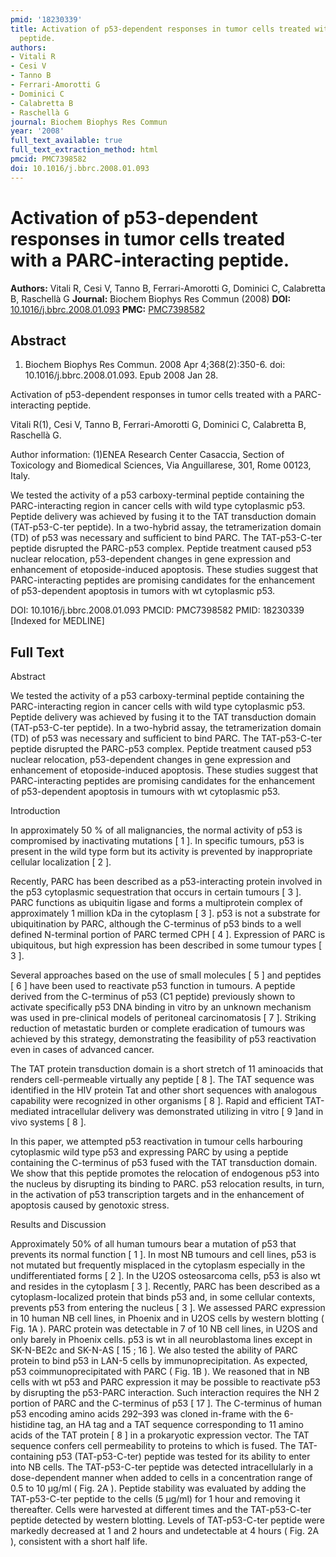 ```yaml
---
pmid: '18230339'
title: Activation of p53-dependent responses in tumor cells treated with a PARC-interacting
  peptide.
authors:
- Vitali R
- Cesi V
- Tanno B
- Ferrari-Amorotti G
- Dominici C
- Calabretta B
- Raschellà G
journal: Biochem Biophys Res Commun
year: '2008'
full_text_available: true
full_text_extraction_method: html
pmcid: PMC7398582
doi: 10.1016/j.bbrc.2008.01.093
---
```


# Activation of p53-dependent responses in tumor cells treated with a PARC-interacting peptide.
**Authors:** Vitali R, Cesi V, Tanno B, Ferrari-Amorotti G, Dominici C, Calabretta B, Raschellà G
**Journal:** Biochem Biophys Res Commun (2008)
**DOI:** [10.1016/j.bbrc.2008.01.093](https://doi.org/10.1016/j.bbrc.2008.01.093)
**PMC:** [PMC7398582](https://www.ncbi.nlm.nih.gov/pmc/articles/PMC7398582/)

## Abstract

1. Biochem Biophys Res Commun. 2008 Apr 4;368(2):350-6. doi: 
10.1016/j.bbrc.2008.01.093. Epub 2008 Jan 28.

Activation of p53-dependent responses in tumor cells treated with a 
PARC-interacting peptide.

Vitali R(1), Cesi V, Tanno B, Ferrari-Amorotti G, Dominici C, Calabretta B, 
Raschellà G.

Author information:
(1)ENEA Research Center Casaccia, Section of Toxicology and Biomedical Sciences, 
Via Anguillarese, 301, Rome 00123, Italy.

We tested the activity of a p53 carboxy-terminal peptide containing the 
PARC-interacting region in cancer cells with wild type cytoplasmic p53. Peptide 
delivery was achieved by fusing it to the TAT transduction domain (TAT-p53-C-ter 
peptide). In a two-hybrid assay, the tetramerization domain (TD) of p53 was 
necessary and sufficient to bind PARC. The TAT-p53-C-ter peptide disrupted the 
PARC-p53 complex. Peptide treatment caused p53 nuclear relocation, p53-dependent 
changes in gene expression and enhancement of etoposide-induced apoptosis. These 
studies suggest that PARC-interacting peptides are promising candidates for the 
enhancement of p53-dependent apoptosis in tumors with wt cytoplasmic p53.

DOI: 10.1016/j.bbrc.2008.01.093
PMCID: PMC7398582
PMID: 18230339 [Indexed for MEDLINE]

## Full Text

Abstract

We tested the activity of a p53 carboxy-terminal peptide containing the PARC-interacting region in cancer cells with wild type cytoplasmic p53. Peptide delivery was achieved by fusing it to the TAT transduction domain (TAT-p53-C-ter peptide). In a two-hybrid assay, the tetramerization domain (TD) of p53 was necessary and sufficient to bind PARC. The TAT-p53-C-ter peptide disrupted the PARC-p53 complex. Peptide treatment caused p53 nuclear relocation, p53-dependent changes in gene expression and enhancement of etoposide-induced apoptosis. These studies suggest that PARC-interacting peptides are promising candidates for the enhancement of p53-dependent apoptosis in tumours with wt cytoplasmic p53.

Introduction

In approximately 50 % of all malignancies, the normal activity of p53 is compromised by inactivating mutations [ 1 ]. In specific tumours, p53 is present in the wild type form but its activity is prevented by inappropriate cellular localization [ 2 ].

Recently, PARC has been described as a p53-interacting protein involved in the p53 cytoplasmic sequestration that occurs in certain tumours [ 3 ]. PARC functions as ubiquitin ligase and forms a multiprotein complex of approximately 1 million kDa in the cytoplasm [ 3 ]. p53 is not a substrate for ubiquitination by PARC, although the C-terminus of p53 binds to a well defined N-terminal portion of PARC termed CPH [ 4 ]. Expression of PARC is ubiquitous, but high expression has been described in some tumour types [ 3 ].

Several approaches based on the use of small molecules [ 5 ] and peptides [ 6 ] have been used to reactivate p53 function in tumours. A peptide derived from the C-terminus of p53 (C1 peptide) previously shown to activate specifically p53 DNA binding in vitro by an unknown mechanism was used in pre-clinical models of peritoneal carcinomatosis [ 7 ]. Striking reduction of metastatic burden or complete eradication of tumours was achieved by this strategy, demonstrating the feasibility of p53 reactivation even in cases of advanced cancer.

The TAT protein transduction domain is a short stretch of 11 aminoacids that renders cell-permeable virtually any peptide [ 8 ]. The TAT sequence was identified in the HIV protein Tat and other short sequences with analogous capability were recognized in other organisms [ 8 ]. Rapid and efficient TAT-mediated intracellular delivery was demonstrated utilizing in vitro [ 9 ]and in vivo systems [ 8 ].

In this paper, we attempted p53 reactivation in tumour cells harbouring cytoplasmic wild type p53 and expressing PARC by using a peptide containing the C-terminus of p53 fused with the TAT transduction domain. We show that this peptide promotes the relocation of endogenous p53 into the nucleus by disrupting its binding to PARC. p53 relocation results, in turn, in the activation of p53 transcription targets and in the enhancement of apoptosis caused by genotoxic stress.

Results and Discussion

Approximately 50% of all human tumours bear a mutation of p53 that prevents its normal function [ 1 ]. In most NB tumours and cell lines, p53 is not mutated but frequently misplaced in the cytoplasm especially in the undifferentiated forms [ 2 ]. In the U2OS osteosarcoma cells, p53 is also wt and resides in the cytoplasm [ 3 ]. Recently, PARC has been described as a cytoplasm-localized protein that binds p53 and, in some cellular contexts, prevents p53 from entering the nucleus [ 3 ]. We assessed PARC expression in 10 human NB cell lines, in Phoenix and in U2OS cells by western blotting ( Fig. 1A ). PARC protein was detectable in 7 of 10 NB cell lines, in U2OS and only barely in Phoenix cells. p53 is wt in all neuroblastoma lines except in SK-N-BE2c and SK-N-AS [ 15 ; 16 ]. We also tested the ability of PARC protein to bind p53 in LAN-5 cells by immunoprecipitation. As expected, p53 coimmunoprecipitated with PARC ( Fig. 1B ). We reasoned that in NB cells with wt p53 and PARC expression it may be possible to reactivate p53 by disrupting the p53-PARC interaction. Such interaction requires the NH 2 portion of PARC and the C-terminus of p53 [ 17 ]. The C-terminus of human p53 encoding amino acids 292–393 was cloned in-frame with the 6-histidine tag, an HA tag and a TAT sequence corresponding to 11 amino acids of the TAT protein [ 8 ] in a prokaryotic expression vector. The TAT sequence confers cell permeability to proteins to which is fused. The TAT-containing p53 (TAT-p53-C-ter) peptide was tested for its ability to enter into NB cells. The TAT-p53-C-ter peptide was detected intracellularly in a dose-dependent manner when added to cells in a concentration range of 0.5 to 10 μg/ml ( Fig. 2A ). Peptide stability was evaluated by adding the TAT-p53-C-ter peptide to the cells (5 μg/ml) for 1 hour and removing it thereafter. Cells were harvested at different times and the TAT-p53-C-ter peptide detected by western blotting. Levels of TAT-p53-C-ter peptide were markedly decreased at 1 and 2 hours and undetectable at 4 hours ( Fig. 2A ), consistent with a short half life.
